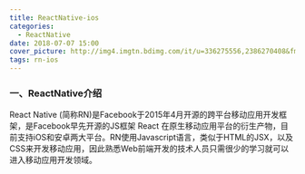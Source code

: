 ```yaml
---
title: ReactNative-ios
categories:
  - ReactNative
date: 2018-07-07 15:00
cover_picture: http://img4.imgtn.bdimg.com/it/u=336275556,2386270408&fm=27&gp=0.jpg
tags: rn-ios
---
```

### 一、ReactNative介绍

React Native (简称RN)是Facebook于2015年4月开源的跨平台移动应用开发框架，是Facebook早先开源的JS框架 React 在原生移动应用平台的衍生产物，目前支持iOS和安卓两大平台。RN使用Javascript语言，类似于HTML的JSX，以及CSS来开发移动应用，因此熟悉Web前端开发的技术人员只需很少的学习就可以进入移动应用开发领域。
